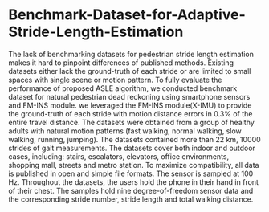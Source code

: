 # Benchmark-Dataset-for-Adaptive-Stride-Length-Estimation
The lack of benchmarking datasets for pedestrian stride length estimation makes it hard to pinpoint differences of published methods. Existing datasets either lack the ground-truth of each stride or are limited to small spaces with single scene or motion pattern. To fully evaluate the performance of proposed ASLE algorithm, we conducted benchmark dataset for natural pedestrian dead reckoning using smartphone sensors and FM-INS module. we leveraged the FM-INS module(X-IMU) to provide the ground-truth of each stride with motion distance errors in 0.3% of the entire travel distance. The datasets were obtained from a group of healthy adults with natural motion patterns (fast walking, normal walking, slow walking, running, jumping). The datasets contained more than 22 km, 10000 strides of gait measurements. The datasets cover both indoor and outdoor cases, including: stairs, escalators, elevators, office environments, shopping mall, streets and metro station. To maximize compatibility, all data is published in open and simple file formats. The sensor is sampled at 100 Hz. Throughout the datasets, the users hold the phone in their hand in front of their chest. The samples hold nine degree-of-freedom sensor data and the corresponding stride number, stride length and total walking distance.
